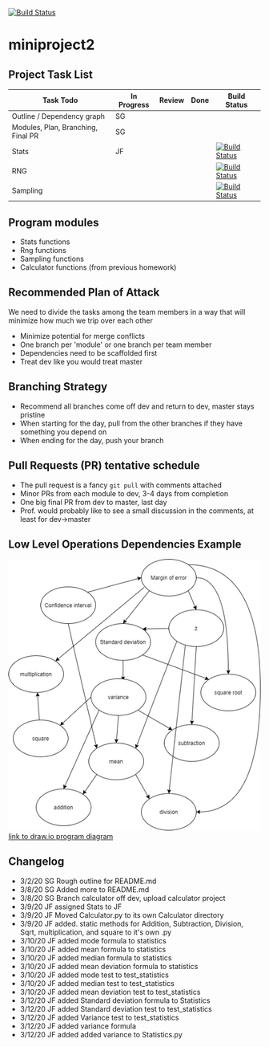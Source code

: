 [![Build Status](https://travis-ci.com/sng23/miniproject2.svg?branch=dev)](https://travis-ci.com/sng23/miniproject2)

# miniproject2

## Project Task List
Task Todo | In Progress | Review | Done | Build Status
--- | --- | --- | --- | ---
Outline / Dependency graph | SG | |
Modules, Plan, Branching, Final PR | SG | |
Stats |JF | | | [![Build Status](https://travis-ci.com/sng23/miniproject2.svg?branch=stats)](https://travis-ci.com/sng23/miniproject2)
RNG | | | | [![Build Status](https://travis-ci.com/sng23/miniproject2.svg?branch=rng)](https://travis-ci.com/sng23/miniproject2)
Sampling | | | | [![Build Status](https://travis-ci.com/sng23/miniproject2.svg?branch=sampling)](https://travis-ci.com/sng23/miniproject2)


## Program modules
* Stats functions        
* Rng functions
* Sampling functions
* Calculator functions (from previous homework)

## Recommended Plan of Attack
We need to divide the tasks among the team members in a way that will minimize how much we trip over each other
* Minimize potential for merge conflicts
* One branch per 'module' or one branch per team member
* Dependencies need to be scaffolded first
* Treat dev like you would treat master

## Branching Strategy
* Recommend all branches come off dev and return to dev, master stays pristine
* When starting for the day, pull from the other branches if they have something you depend on
* When ending for the day, push your branch

## Pull Requests (PR) tentative schedule
* The pull request is a fancy `git pull` with comments attached
* Minor PRs from each module to dev, 3-4 days from completion
* One big final PR from dev to master, last day
* Prof. would probably like to see a small discussion in the comments, at least for dev->master
 
## Low Level Operations Dependencies Example
![](images/program%20operations%20diagram.png)
[link to draw.io program diagram](https://drive.google.com/file/d/1-kmcID1HtiE-PwfVW2D8M-OZXasv8nbQ/view?usp=sharing)

## Changelog
* 3/2/20 SG Rough outline for README.md
* 3/8/20 SG Added more to README.md
* 3/8/20 SG Branch calculator off dev, upload calculator project
* 3/9/20 JF assigned Stats to JF
* 3/9/20 JF Moved Calculator.py to its own Calculator directory
* 3/9/20 JF added. static methods for Addition, Subtraction, Division, Sqrt, multiplication, and square to it's own .py
* 3/10/20 JF added mode formula to statistics 
* 3/10/20 JF added mean formula to statistics 
* 3/10/20 JF added median formula to statistics 
* 3/10/20 JF added mean deviation formula to statistics 
* 3/10/20 JF added mode test to test_statistics
* 3/10/20 JF added median test to test_statistics
* 3/10/20 JF added mean deviation test to test_statistics
* 3/12/20 JF added Standard deviation formula to Statistics
* 3/12/20 JF added Standard deviation test to test_statistics
* 3/12/20 JF added Variance test to test_statistics
* 3/12/20 JF added variance formula 
* 3/12/20 JF added added variance to Statistics.py